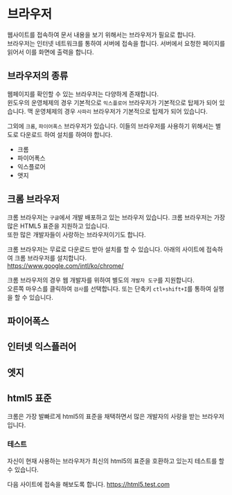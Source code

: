 # 브라우저
웹사이트를 접속하여 문서 내용을 보기 위해서는 브라우저가 필요로 합니다.  
브라우저는 인터넷 네트워크를 통하여 서버에 접속을 합니다. 서버에서 요청한 페이지를 읽어서 이를 화면에 출력을 합니다.

## 브라우저의 종류
웹페이지를 확인할 수 있는 브라우저는 다양하게 존재합니다.  
윈도우의 운영체제의 경우 기본적으로 `익스플로어` 브라우저가 기본적으로 탑제가 되어 있습니다.
맥 운영체제의 경우 `사파리` 브라우저가 기본적으로 탑제가 되어 있습니다.

그외에 `크롬`, `파이어폭스` 브라우저가 있습니다. 이들의 브라우저를 사용하기 위해서는 별도로 다운로드 하여 설치를 하여야 합니다.

* 크롬
* 파이어폭스
* 익스플로어
* 앳지

## 크롬 브라우저
크롬 브라우저는 `구글`에서 개발 배포하고 있는 브라우저 있습니다. 크롬 브라우저는 가장 많은 HTML5 표준을 지원하고 있습니다.  
또한 많은 개발자들이 사랑하는 브라우저이기도 합니다.

크롬 브라우저는 무료로 다운로드 받아 설치를 할 수 있습니다. 아래의 사이트에 접속하여 크롬 브라우저를 설치합니다.  
https://www.google.com/intl/ko/chrome/

크롬 브라우저의 경우 웹 개발자를 위하여 별도의 `개발자 도구`를 지원합니다.  
오른쪽 마우스를 클릭하여 `검사`를 선택합니다. 또는 단축키 `ctl+shift+I`를 통하여 실행을 할 수 있습니다.


## 파이어폭스

## 인터넷 익스플러어

## 엣지

## html5 표준
크롬은 가장 발빠르게 html5의 표준을 채택하면서 많은 개발자의 사랑을 받는 브라우저 입니다.

### 테스트
자신이 현재 사용하는 브라우저가 최신의 html5의 표준을 호환하고 있는지 테스트를 할 수 있습니다.

다음 사이트에 접속을 해보도록 합니다.
https://html5.test.com
